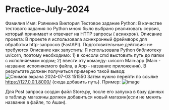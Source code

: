 # Practice-July-2024
Фамилия Имя: Рзянкина Виктория
Тестовое задание Python: В качестве тестового задания по Python мною было выбрано реализовать сервис, который принимает и отвечает на HTTP запросы ( асинхрон).
Описание проекта: В проекте я использовала асинхронный фреймворк для обработки http-запросов (FastAPI). 
Подготовительные дейтсвия: не требуются
Описание как запустить: Я использовала Python библиотеку uvicorn, поэтому необходимо: 1) в консоли cmd выстовить путь до папки с исполняемым кодом; 2) ввести эту команду: uvicorn Main:app (Main - название исполняемого файла, а App -  название приложения). 
  В результате должен получиться примерно такой вывод:
  ![Снимок экрана 2024-07-03 151550](https://github.com/VikaRzyankina/Practice-July-2024/assets/124519094/49eb879e-e8b8-4347-b61b-31a297e8ae19)
  Затем нужно перейти по ссылке https://127.0.0.1.8000/ {сюда добавить путь}.
  Пример: ![image](https://github.com/VikaRzyankina/Practice-July-2024/assets/124519094/c390e6dc-7c05-47df-94f4-f2a970664d06)

  Для Post запроса создан файл Store.py, после его запуска в базу данных в таблицу магазины должен добавиться новый магазин(если не менять название в файле, то Ашан).
